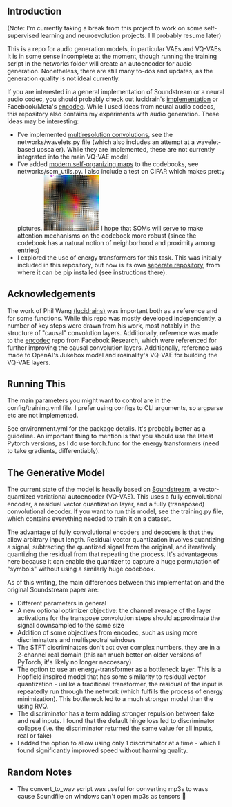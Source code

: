 ## Introduction

(Note: I'm currently taking a break from this project to work on some self-supervised learning and neuroevolution projects. I'll probably resume later)

This is a repo for audio generation models, in particular VAEs and VQ-VAEs. It is in some sense incomplete at the moment, though running the training script in the networks folder will create an autoencoder for audio generation. Nonetheless, there are still many to-dos and updates, as the generation quality is not ideal currently.

If you are interested in a general implementation of Soundstream or a neural audio codec, you should probably check out lucidrain's [implementation](https://github.com/lucidrains/audiolm-pytorch) or Facebook/Meta's [encodec](https://github.com/facebookresearch/encodec). While I used ideas from neural audio codecs, this repository also contains my experiments with audio generation. These ideas may be interesting:


* I've implemented [multiresolution convolutions](https://arxiv.org/abs/2305.01638), see the networks/wavelets.py file (which also includes an attempt at a wavelet-based upscaler). While they are implemented, these are not currently integrated into the main VQ-VAE model
* I've added [modern self-organizing maps](https://arxiv.org/abs/2302.07950) to the codebooks, see networks/som_utils.py. I also include a test on CIFAR which makes pretty pictures. 
![SOM codebook](images/som.png)
I hope that SOMs will serve to make attention mechanisms on the codebook more robust (since the codebook has a natural notion of neighborhood and proximity among entries)
* I explored the use of energy transformers for this task. This was initially included in this repository, but now is its own [seperate repository](https://github.com/LumenPallidium/energy_transformer), from where it can be pip installed (see instructions there).


## Acknowledgements
The work of Phil Wang [(lucidrains)](https://github.com/lucidrains) was important both as a reference and for some functions. While this repo was mostly developed independently, a number of key steps were drawn from his work, most notably in the structure of "causal" convolution layers. Additionally, reference was made to the [encodec](https://github.com/facebookresearch/encodec) repo from Facebook Research, which were referenced for further improving the causal convolution layers. Additionally, reference
was made to OpenAI's Jukebox model and rosinality's VQ-VAE for building the 
VQ-VAE layers.

## Running This

The main parameters you might want to control are in the config/training.yml file. I prefer using configs to CLI arguments, so argparse etc are not implemented.

See environment.yml for the package details. It's probably better as a guideline. An important thing to mention is that you should use the latest Pytorch versions, as I do use torch.func for the energy transformers (need to take gradients, differentiably).

## The Generative Model

The current state of the model is heavily based on [Soundstream](https://arxiv.org/pdf/2107.03312.pdf), a vector-quantized variational autoencoder (VQ-VAE). This uses a fully convolutional encoder, a residual vector quantization layer, and a fully (transposed) convolutional decoder. If you want to run this model, see the training.py file, which contains everything needed to train it on a dataset.

The advantage of fully convolutional encoders and decoders is that they allow arbitrary input length. Residual vector quantization involves quantizing a signal, subtracting the quantized signal from the original, and iteratively quantizing the residual from that repeating the process. It's advantageous here because it can enable the quantizer to capture a huge permutation of "symbols" without using a similarly huge codebook.

As of this writing, the main differences between this implementation and the original Soundstream paper are:

* Different parameters in general
* A new optional optimizer objective: the channel average of the layer activations for the transpose convolution steps should approximate the signal downsampled to the same size
* Addition of some objectives from encodec, such as using more discriminators and multispectral windows
* The STFT discriminators don't act over complex numbers, they are in a 2-channel real domain (this ran much better on older versions of PyTorch, it's likely no longer neccesary)
* The option to use an energy-transformer as a bottleneck layer. This is a Hopfield inspired model that has some similarity to residual vector quantization - unlike a traditional transformer, the residual of the input is repeatedly run through the network (which fulfills the process of energy minimization). This bottleneck led to a much stronger model than the using RVQ.
* The discriminator has a term adding stronger repulsion between fake and real inputs. I found that the default hinge loss led to discriminator collapse (i.e. the discriminator returned the same value for all inputs, real or fake)
* I added the option to allow using only 1 discriminator at a time - which I found significantly improved speed without harming quality.

## Random Notes

* The convert_to_wav script was useful for converting mp3s to wavs cause Soundfile on windows can't open mp3s as tensors 🫠




